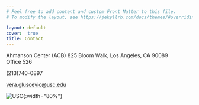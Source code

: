 ```yaml
---
# Feel free to add content and custom Front Matter to this file.
# To modify the layout, see https://jekyllrb.com/docs/themes/#overriding-theme-defaults

layout: default
cover:  true
title: Contact
---
```


Ahmanson Center (ACB) 825 Bloom Walk, Los Angeles, CA 90089  
Office 526  

(213)740-0897  

vera.gluscevic@usc.edu  

![USC]({{veragluscevic.github.io}}/assets/img/USC.jpg){:width="80%"}

